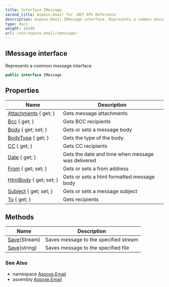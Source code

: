 ```yaml
---
title: Interface IMessage
second_title: Aspose.Email for .NET API Reference
description: Aspose.Email.IMessage interface. Represents a common message interface
type: docs
weight: 16240
url: /net/aspose.email/imessage/
---
```

## IMessage interface

Represents a common message interface

```csharp
public interface IMessage
```

## Properties

| Name | Description |
| --- | --- |
| [Attachments](../../aspose.email/imessage/attachments/) { get; } | Gets message attachments |
| [Bcc](../../aspose.email/imessage/bcc/) { get; } | Gets BCC recipients |
| [Body](../../aspose.email/imessage/body/) { get; set; } | Gets or sets a message body |
| [BodyType](../../aspose.email/imessage/bodytype/) { get; } | Gets the type of the body. |
| [CC](../../aspose.email/imessage/cc/) { get; } | Gets CC recipients |
| [Date](../../aspose.email/imessage/date/) { get; } | Gets the date and time when message was delivered |
| [From](../../aspose.email/imessage/from/) { get; set; } | Gets or sets a from address |
| [HtmlBody](../../aspose.email/imessage/htmlbody/) { get; set; } | Gets or sets a html formatted message body |
| [Subject](../../aspose.email/imessage/subject/) { get; set; } | Gets or sets a message subject |
| [To](../../aspose.email/imessage/to/) { get; } | Gets recipients |

## Methods

| Name | Description |
| --- | --- |
| [Save](../../aspose.email/imessage/save/#save)(Stream) | Saves message to the specified stream |
| [Save](../../aspose.email/imessage/save/#save_1)(string) | Saves message to the specified file |

### See Also

* namespace [Aspose.Email](../../aspose.email/)
* assembly [Aspose.Email](../../)


